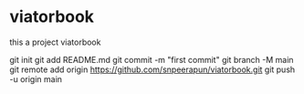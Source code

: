 # viatorbook

this a project viatorbook


git init
git add README.md
git commit -m "first commit"
git branch -M main
git remote add origin https://github.com/snpeerapun/viatorbook.git
git push -u origin main
